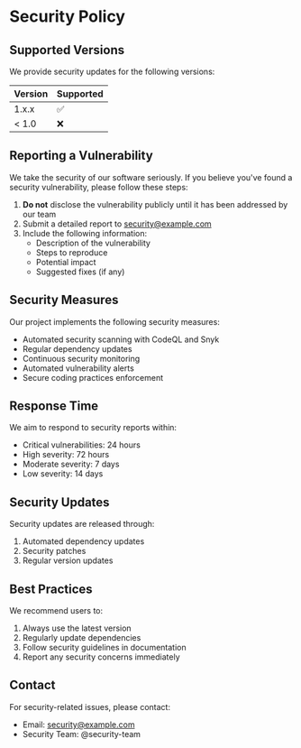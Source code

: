 # Security Policy

## Supported Versions

We provide security updates for the following versions:

| Version | Supported          |
| ------- | ------------------ |
| 1.x.x   | :white_check_mark: |
| < 1.0   | :x:                |

## Reporting a Vulnerability

We take the security of our software seriously. If you believe you've found a security vulnerability, please follow these steps:

1. **Do not** disclose the vulnerability publicly until it has been addressed by our team
2. Submit a detailed report to <security@example.com>
3. Include the following information:
   - Description of the vulnerability
   - Steps to reproduce
   - Potential impact
   - Suggested fixes (if any)

## Security Measures

Our project implements the following security measures:

- Automated security scanning with CodeQL and Snyk
- Regular dependency updates
- Continuous security monitoring
- Automated vulnerability alerts
- Secure coding practices enforcement

## Response Time

We aim to respond to security reports within:

- Critical vulnerabilities: 24 hours
- High severity: 72 hours
- Moderate severity: 7 days
- Low severity: 14 days

## Security Updates

Security updates are released through:

1. Automated dependency updates
2. Security patches
3. Regular version updates

## Best Practices

We recommend users to:

1. Always use the latest version
2. Regularly update dependencies
3. Follow security guidelines in documentation
4. Report any security concerns immediately

## Contact

For security-related issues, please contact:

- Email: <security@example.com>
- Security Team: @security-team
